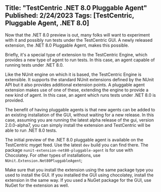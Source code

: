 Title: "TestCentric .NET 8.0 Pluggable Agent"
Published: 2/24/2023
Tags: [TestCentric, Pluggable Agent, .NET 8.0]
---
Now that the .NET 8.0 preview is out, many folks will want to experiment with
it and possibly run tests under the TestCentric GUI. A newly released extension,
the .NET 8.0 Pluggable Agent, makes this possible.

Briefly, it's a special type of extension to the TestCentric Engine, which
provides a new type of agent to run tests. In this case, an agent capable
of running tests under .NET 8.0.

Like the NUnit engine on which it is based, the TestCentric Engine is
extensible. It supports the standard NUnit extensions defined by the NUnit API
but it also provides additional extension points. A pluggable agent extension
makes use of one of these, extending the engine to provide a new kind of agent.
In this case, an agent which runs tests under .NET 8.0 is provided.

The benefit of having pluggable agents is that new agents can be added
to an existing installation of the GUI, without waiting for a new release.
In this case, assuming you are running the latest alpha release of the gui,
version 2.0.0-alpha7, you can simply install the extension and TestCentric
will be able to run .NET 8.0 tests.

The initial preview of the .NET 8.0 pluggable agent is available on the
TestCentric myget feed. Use the latest `dev` build you can find there.
The package `nunit-extension-net80-pluggable-agent` is for use with Chocolatey.
For other types of installations, use `NUnit.Extension.Net80PluggableAgent`;

Make sure that you install the extension using the same package type you
used to install the GUI. If you installed the GUI using chocolatey,
install the extension in the same way. If you used a NuGet package for
the GUI, use NuGet for the extension as well.
